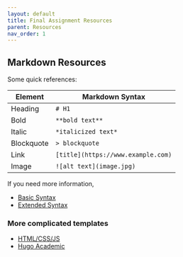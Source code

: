 ```yaml
---
layout: default
title: Final Assignment Resources
parent: Resources
nav_order: 1
---
```

## Markdown Resources

Some quick references:

| Element| Markdown Syntax |
| --- | ----------- |
| Heading |  `# H1` |
| Bold |  `**bold text**` |
| Italic | `*italicized text*`|
| Blockquote |`> blockquote`|
|Link| `[title](https://www.example.com)`|
|Image| `![alt text](image.jpg)`|

If you need more information,
- [Basic Syntax](https://www.markdownguide.org/basic-syntax/)
- [Extended Syntax](https://www.markdownguide.org/extended-syntax/)

### More complicated templates
- [HTML/CSS/JS](https://github.com/yenchiah/project-website-template)
- [Hugo Academic](https://github.com/gcushen/hugo-academic)
